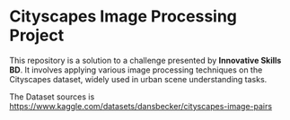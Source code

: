 # Cityscapes Image Processing Project
This repository is a solution to a challenge presented by **Innovative Skills BD**. It involves applying various image processing techniques on the Cityscapes dataset, widely used in urban scene understanding tasks.

The Dataset sources is https://www.kaggle.com/datasets/dansbecker/cityscapes-image-pairs

